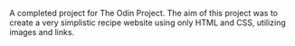 A completed project for The Odin Project. The aim of this project was to create a very simplistic recipe website using only HTML and CSS, utilizing images and links.